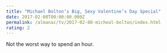 ```yaml
---
title: "Michael Bolton’s Big, Sexy Valentine’s Day Special"
date: 2017-02-08T00:00:00.000Z
permalink: /almanac/tv/2017-02-08-micheal-bolton/index.html
rating: 2
---
```


Not the worst way to spend an hour.
